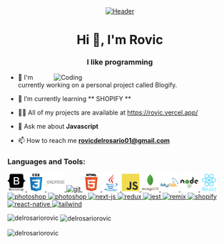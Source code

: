 <div align="center">
  <a href="https://rishavchanda.io">
    <img
      src="https://media.discordapp.net/attachments/861202219927470111/1093046691264999496/coding-freak.gif?width=1020&height=340"
      alt="Header">
  </a>
</div>


<h1 align="center">Hi 👋, I'm Rovic</h1>
<h3 align="center">I like programming</h3>

<img align="right" alt="Coding" width="400"
  src="https://media.giphy.com/media/p4NLw3I4U0idi/giphy.gif">

- 🔭 I'm currently working on a personal project called Blogify.

- 🌱 I’m currently learning ** SHOPIFY **

- 👨‍💻 All of my projects are available at https://rovic.vercel.app/

- 💬 Ask me about **Javascript**

- 📫 How to reach me **rovicdelrosario01@gmail.com**

<p align="left">
</p>

<h3 align="left">Languages and Tools:</h3>
<p align="left">
  <a href="https://getbootstrap.com" target="_blank" rel="noreferrer">
    <img
      src="https://raw.githubusercontent.com/devicons/devicon/master/icons/bootstrap/bootstrap-plain-wordmark.svg"
      alt="bootstrap" width="40" height="40" />
  </a>
  <a href="https://www.w3schools.com/css/" target="_blank" rel="noreferrer">
    <img
      src="https://raw.githubusercontent.com/devicons/devicon/master/icons/css3/css3-original-wordmark.svg"
      alt="css3" width="40" height="40" />
  </a>
  <a href="https://expressjs.com" target="_blank" rel="noreferrer">
    <img
      src="https://raw.githubusercontent.com/devicons/devicon/master/icons/express/express-original-wordmark.svg"
      alt="express" width="40" height="40" />
  </a>
  <a href="https://git-scm.com/" target="_blank" rel="noreferrer">
    <img src="https://www.vectorlogo.zone/logos/git-scm/git-scm-icon.svg" alt="git" width="40"
      height="40" />
  </a>
  <a href="https://www.w3.org/html/" target="_blank" rel="noreferrer">
    <img
      src="https://raw.githubusercontent.com/devicons/devicon/master/icons/html5/html5-original-wordmark.svg"
      alt="html5" width="40" height="40" />
  </a>
  <a href="https://www.java.com" target="_blank" rel="noreferrer">
    <img
      src="https://raw.githubusercontent.com/devicons/devicon/master/icons/java/java-original.svg"
      alt="java" width="40" height="40" />
  </a>
  <a href="https://developer.mozilla.org/en-US/docs/Web/JavaScript" target="_blank" rel="noreferrer">
    <img
      src="https://raw.githubusercontent.com/devicons/devicon/master/icons/javascript/javascript-original.svg"
      alt="javascript" width="40" height="40" />
  </a>
  <a href="https://www.mongodb.com/" target="_blank" rel="noreferrer">
    <img
      src="https://raw.githubusercontent.com/devicons/devicon/master/icons/mongodb/mongodb-original-wordmark.svg"
      alt="mongodb" width="40" height="40" />
  </a>
  <a href="https://www.mysql.com/" target="_blank" rel="noreferrer">
    <img
      src="https://raw.githubusercontent.com/devicons/devicon/master/icons/mysql/mysql-original-wordmark.svg"
      alt="mysql" width="40" height="40" />
  </a>
  <a href="https://nodejs.org" target="_blank" rel="noreferrer">
    <img
      src="https://raw.githubusercontent.com/devicons/devicon/master/icons/nodejs/nodejs-original-wordmark.svg"
      alt="nodejs" width="40" height="40" />
  </a>
  <a href="https://reactjs.org/" target="_blank" rel="noreferrer">
    <img
      src="https://raw.githubusercontent.com/devicons/devicon/master/icons/react/react-original-wordmark.svg"
      alt="react" width="40" height="40" />
  </a>
  <a
    href="https://www.adobe.com/products/photoshop/landpa.html?sdid=KKQIN&mv=search&kw=photoshop&s_kwcid=AL!3085!10!79165036321364!79165251442725&ef_id=69822d1df5191448da494930ffd7bb7d:G:s&mv=search"
    target="_blank" rel="noreferrer">
    <img src="https://cdn.freebiesupply.com/logos/large/2x/photoshop-cc-logo-png-transparent.png"
      alt="photoshop" width="40" height="40" />
  </a>
  <a href="https://www.typescriptlang.org/" target="_blank" rel="noreferrer">
    <img src="https://cdn-icons-png.flaticon.com/512/5968/5968381.png" alt="photoshop" width="40"
      height="40" />
  </a>
  <a href="https://nextjs.org/" target="_blank" rel="noreferrer">
    <img src="https://seekicon.com/free-icon-download/next-js_1.svg" alt="next-js" width="40"
      height="40" />
  </a>
  <a href="https://redux.js.org/" target="_blank" rel="noreferrer">
    <img src="https://logodix.com/logo/2074049.png" alt="redux" width="40"
      height="40" />
  </a>
  <a href="https://jestjs.io/" target="_blank" rel="noreferrer">
    <img src="https://cdn.freebiesupply.com/logos/large/2x/jest-logo-png-transparent.png" alt="jest"
      width="40"
      height="40" />
  </a>
  <a href="https://remix.run/" target="_blank" rel="noreferrer">
    <img src="https://tse2.mm.bing.net/th?id=OIP.T9PUDZ_Bv5Ww07LhmWn-RAAAAA&pid=Api&P=0&h=220"
      alt="remix" width="40"
      height="40" />
  </a>
  <a href="https://www.shopify.com/" target="_blank" rel="noreferrer">
    <img src="https://logos-world.net/wp-content/uploads/2020/11/Shopify-Emblem.png" alt="shopify"
      width="40"
      height="40" />
  </a>
  <a href="https://reactnative.dev/" target="_blank" rel="noreferrer">
    <img src="https://www.onu.ro/wp/wp-content/uploads/2020/03/react-native-logo-768x890.png" alt="react-native"
      width="40"
      height="40" />
  </a>
  <a href="https://tailwindcss.com/" target="_blank" rel="noreferrer">
    <img src="https://upload.wikimedia.org/wikipedia/commons/thumb/d/d5/Tailwind_CSS_Logo.svg/1024px-Tailwind_CSS_Logo.svg.png?20230715030042" alt="tailwind"
      width="40"
      height="40" />
  </a>

</p>

<p>
  <img align="left"
    src="https://github-readme-stats.vercel.app/api/top-langs?username=delrosariorovic&show_icons=true&locale=en&layout=compact"
    alt="delrosariorovic" />
</p>

<p>&nbsp;<img align="center"
    src="https://github-readme-stats.vercel.app/api?username=delrosariorovic&show_icons=true&locale=en"
    alt="delrosariorovic" /></p>

<img align="center" src="https://github-readme-streak-stats.herokuapp.com/?user=delrosariorovic&"
  alt="delrosariorovic" />
